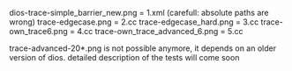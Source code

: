 dios-trace-simple_barrier_new.png = 1.xml (carefull: absolute paths are wrong)
trace-edgecase.png = 2.cc
trace-edgecase_hard.png = 3.cc
trace-own_trace6.png = 4.cc
trace-own_trace_advanced_6.png = 5.cc

trace-advanced-20*.png is not possible anymore, it depends on an older version of dios.
detailed description of the tests will come soon
